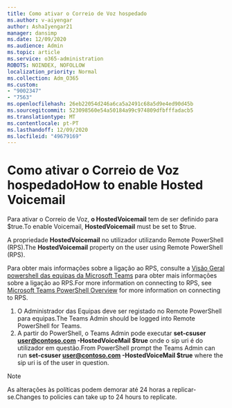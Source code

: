 ```yaml
---
title: Como ativar o Correio de Voz hospedado
ms.author: v-aiyengar
author: AshaIyengar21
manager: dansimp
ms.date: 12/09/2020
ms.audience: Admin
ms.topic: article
ms.service: o365-administration
ROBOTS: NOINDEX, NOFOLLOW
localization_priority: Normal
ms.collection: Adm_O365
ms.custom:
- "9002347"
- "7563"
ms.openlocfilehash: 26eb22054d246a6ca5a2491c68a5d9e4ed90d45b
ms.sourcegitcommit: 523098560e54a50184a99c974809dfbfffadacb5
ms.translationtype: MT
ms.contentlocale: pt-PT
ms.lasthandoff: 12/09/2020
ms.locfileid: "49679169"
---
```

# <a name="how-to-enable-hosted-voicemail"></a><span data-ttu-id="56181-102">Como ativar o Correio de Voz hospedado</span><span class="sxs-lookup"><span data-stu-id="56181-102">How to enable Hosted Voicemail</span></span>

<span data-ttu-id="56181-103">Para ativar o Correio de Voz, **o HostedVoicemail** tem de ser definido para $true.</span><span class="sxs-lookup"><span data-stu-id="56181-103">To enable Voicemail, **HostedVoicemail** must be set to $true.</span></span>

<span data-ttu-id="56181-104">A propriedade **HostedVoicemail** no utilizador utilizando Remote PowerShell (RPS).</span><span class="sxs-lookup"><span data-stu-id="56181-104">The **HostedVoicemail** property on the user using Remote PowerShell (RPS).</span></span>

<span data-ttu-id="56181-105">Para obter mais informações sobre a ligação ao RPS, consulte a [Visão Geral powershell das equipas da Microsoft Teams](https://docs.microsoft.com/microsoftteams/teams-powershell-overview) para obter mais informações sobre a ligação ao RPS.</span><span class="sxs-lookup"><span data-stu-id="56181-105">For more information on connecting to RPS, see [Microsoft Teams PowerShell Overview](https://docs.microsoft.com/microsoftteams/teams-powershell-overview) for more information on connecting to RPS.</span></span>

1. <span data-ttu-id="56181-106">O Administrador das Equipas deve ser registado no Remote PowerShell para equipas.</span><span class="sxs-lookup"><span data-stu-id="56181-106">The Teams Admin should be logged into Remote PowerShell for Teams.</span></span>
1. <span data-ttu-id="56181-107">A partir do PowerShell, o Teams Admin pode executar **set-csuser user@contoso.com -HostedVoiceMail $true** onde o sip uri é do utilizador em questão.</span><span class="sxs-lookup"><span data-stu-id="56181-107">From PowerShell prompt the Teams Admin can run **set-csuser user@contoso.com -HostedVoiceMail $true** where the sip uri is of the user in question.</span></span>

> [!NOTE]
> <span data-ttu-id="56181-108">As alterações às políticas podem demorar até 24 horas a replicar-se.</span><span class="sxs-lookup"><span data-stu-id="56181-108">Changes to policies can take up to 24 hours to replicate.</span></span>